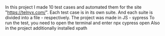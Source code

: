 In this project I made 10 test cases and automated them for the site "https://telnyx.com/".
Each test case is in its own suite. And each suite is divided into a file - respectively. 
The project was made in JS - sypress
To run the test, you need to open the terminal and enter npx cypress open
Also in the project additionally installed xpath
